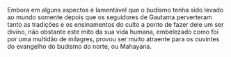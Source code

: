 ﻿Embora em alguns aspectos é lamentável que o budismo tenha sido levado ao mundo somente depois que os seguidores de Gautama perverteram tanto as tradições e os ensinamentos do culto a ponto de fazer dele um ser divino, não obstante este mito da sua vida humana, embelezado como foi por uma multidão de milagres, provou ser muito atraente para os ouvintes do evangelho do budismo do norte, ou Mahayana.